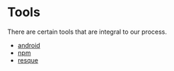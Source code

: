 # Tools

There are certain tools that are integral to our process.

* [android](tools/android)
* [npm](tools/npm)
* [resque](tools/resque)

